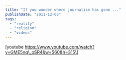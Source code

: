 ```yaml
---
title: "If you wonder where journalism has gone ..."
publishDate: "2011-12-05"
tags: 
  - "reality"
  - "religion"
  - "videos"
---
```


\[youtube https://www.youtube.com/watch?v=GME5nq\_oSR4&w=560&h=315\]
